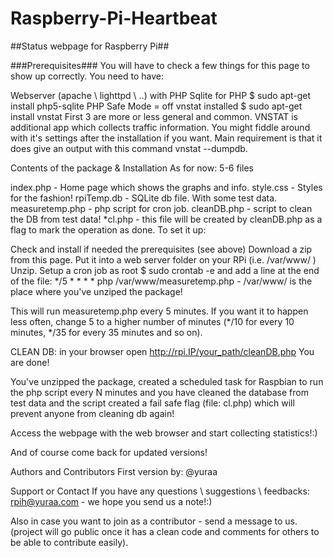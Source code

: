 Raspberry-Pi-Heartbeat
======================

##Status webpage for Raspberry Pi##

###Prerequisites###
You will have to check a few things for this page to show up correctly. You need to have:

Webserver (apache \ lighttpd \ ..) with PHP
Sqlite for PHP $ sudo apt-get install php5-sqlite
PHP Safe Mode = off
vnstat installed $ sudo apt-get install vnstat
First 3 are more or less general and common. VNSTAT is additional app which collects traffic information. You might fiddle around with it's settings after the installation if you want. Main requirement is that it does give an output with this command vnstat --dumpdb.

Contents of the package & Installation
As for now: 5-6 files

index.php - Home page which shows the graphs and info.
style.css - Styles for the fashion!
rpiTemp.db - SQLite db file. With some test data.
measuretemp.php - php script for cron job.
cleanDB.php - script to clean the DB from test data!
*cl.php - this file will be created by cleanDB.php as a flag to mark the operation as done.
To set it up:

Check and install if needed the prerequisites (see above)
Download a zip from this page.
Put it into a web server folder on your RPi (i.e. /var/www/ )
Unzip.
Setup a cron job as root $ sudo crontab -e and add a line at the end of the file:
*/5 * * * * php /var/www/measuretemp.php - /var/www/ is the place where you've unziped the package!

This will run measuretemp.php every 5 minutes. If you want it to happen less often, change 5 to a higher number of minutes (*/10 for every 10 minutes, */35 for every 35 minutes and so on).

CLEAN DB: in your browser open http://rpi.IP/your_path/cleanDB.php
You are done!

You've unzipped the package, created a scheduled task for Raspbian to run the php script every N minutes and you have cleaned the database from test data and the script created a fail safe flag (file: cl.php) which will prevent anyone from cleaning db again!

Access the webpage with the web browser and start collecting statistics!:)

And of course come back for updated versions!

Authors and Contributors
First version by: @yuraa

Support or Contact
If you have any questions \ suggestions \ feedbacks: rpih@yuraa.com - we hope you send us a note!:)

Also in case you want to join as a contributor - send a message to us. (project will go public once it has a clean code and comments for others to be able to contribute easily).
